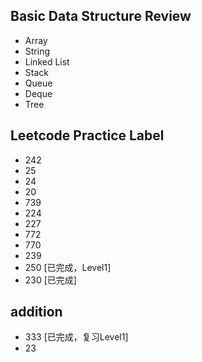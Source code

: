 ## Basic Data Structure Review
- Array
- String
- Linked List
- Stack
- Queue
- Deque
- Tree

## Leetcode Practice Label
- 242
- 25 
- 24 
- 20
- 739 
- 224 
- 227 
- 772 
- 770 
- 239 
- 250 [已完成，Level1]
- 230 [已完成]

## addition
- 333 [已完成，复习Level1]
- 23 